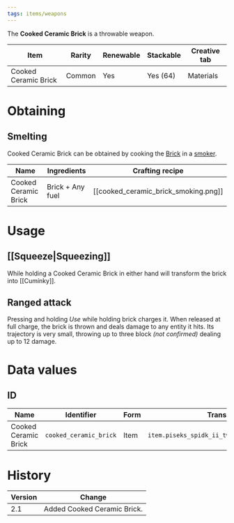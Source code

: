 ```yaml
---
tags: items/weapons
---
```



The **Cooked Ceramic Brick** is a throwable weapon.

| Item                 | Rarity | Renewable | Stackable | Creative tab |
| -------------------- | ------ | --------- | --------- | ------------ |
| Cooked Ceramic Brick | Common | Yes       | Yes (64)  | Materials    | 

# Obtaining
## Smelting

Cooked Ceramic Brick can be obtained by cooking the [Brick](https://minecraft.fandom.com/wiki/Brick) in a [smoker](https://minecraft.fandom.com/wiki/Smoker).

| Name                 | Ingredients      | Crafting recipe                      |
| -------------------- | ---------------- | ------------------------------------ |
| Cooked Ceramic Brick | Brick + Any fuel | [[cooked_ceramic_brick_smoking.png]] | 

# Usage
## [[Squeeze|Squeezing]]

While holding a Cooked Ceramic Brick in either hand will transform the brick into [[Cumínky]].

## Ranged attack

Pressing and holding _Use_ while holding brick charges it. When released at full charge, the brick is thrown and deals damage to any entity it hits. Its trajectory is very small, throwing up to three block *(not confirmed)* dealing up to 12 damage.

# Data values
## ID

| Name                 | Identifier             | Form | Translation key                       |
| -------------------- | ---------------------- | ---- | ------------------------------------- |
| Cooked Ceramic Brick | `cooked_ceramic_brick` | Item | `item.piseks_spidk_ii_tweaks.cooked_ceramic_brick` |

# History

| Version | Change                      |
| ------- | --------------------------- |
| 2.1     | Added Cooked Ceramic Brick. | 